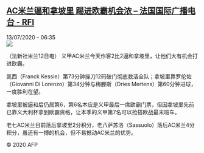 <!--1594623233000-->
[AC米兰逼和拿坡里 踢进欧霸机会浓 – 法国国际广播电台 - RFI](http://www.rfi.fr//cn/contenu/20200713-ac%E7%B1%B3%E5%85%B0%E9%80%BC%E5%92%8C%E6%8B%BF%E5%9D%A1%E9%87%8C-%E8%B8%A2%E8%BF%9B%E6%AC%A7%E9%9C%B8%E6%9C%BA%E4%BC%9A%E6%B5%93)
------

<div>13/07/2020 - 06:35</div><img src="https://s.rfi.fr/media/display/01019c80-c4cb-11ea-ac6b-005056bff430/w:310/p:16x9/spo0003b.200713123501.jpg"><div class="t-content__body u-clearfix"><div class="m-interstitial"></div><p>（法新社米兰12日电）    义甲AC米兰今天作客2比2逼和拿坡里，让他们大有机会打进欧霸。</p><p>    凯西（Franck Kessie）第73分钟操刀12码破门彻底救活全队；拿坡里靠罗伦佐（Giovanni Di Lorenzo）第34分钟与梅滕斯（Dries Mertens）第60分钟进球，一度胜利在望。</p><p>    拿坡里被逼和后仍居第6，第6名本应是义甲最后一席欧霸门票，但因拿坡里先前已靠义大利杯拿到欧霸资格，让本季的义甲第7名可以抢搭欧战最末班车。</p><p>    老七AC米兰目前落后拿坡里2分积分，老八萨苏洛（Sassuolo）落后AC米兰4分积分，虽还有一搏的机会，但不易撼动AC米兰的优势。</p><p class="t-copyright">© 2020 AFP</p>        </div>
